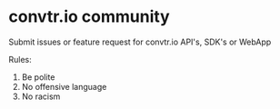 # convtr.io community
Submit issues or feature request for convtr.io API's, SDK's or WebApp

Rules:
1. Be polite
2. No offensive language
3. No racism
